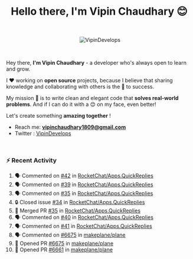<!--### Hi 👋 Vipin Chaudhary here!-->
<h1 align="center">Hello there, I'm Vipin Chaudhary 😊</h1>
	
<br />
<div align="center">
<p>&nbsp;<img align="center" src="https://github-readme-stats.vercel.app/api/?username=VipinDevelops&show_icons=true&title_color=C9D1D9&icon_color=58A6FF&border_color=30363D&text_color=C9D1D9&bg_color=0d1117" alt="VipinDevelops" /></p>
</div>


<br />

Hey there, **I'm Vipin Chaudhary** - a  developer who's always open to learn and grow. 


I ❤️ working on **open source** projects, because I believe that sharing knowledge and collaborating with others is the 🔑 to success.

My mission 🚀 is to write clean and elegant code that **solves real-world problems**. And if I can do it with a 😊 on my face, even better!

 Let's create something **amazing together** ! 
 
 - Reach me: **vipinchaudhary1809@gmail.com**
 - Twitter : [VipinDevelops](https://twitter.com/VipinDevelops)
<br />


### :zap: Recent Activity

<!--START_SECTION:activity-->
1. 🗣 Commented on [#42](https://github.com/RocketChat/Apps.QuickReplies/issues/42#issuecomment-2685800063) in [RocketChat/Apps.QuickReplies](https://github.com/RocketChat/Apps.QuickReplies)
2. 🗣 Commented on [#39](https://github.com/RocketChat/Apps.QuickReplies/pull/39#issuecomment-2683291208) in [RocketChat/Apps.QuickReplies](https://github.com/RocketChat/Apps.QuickReplies)
3. 🗣 Commented on [#35](https://github.com/RocketChat/Apps.QuickReplies/pull/35#issuecomment-2683274700) in [RocketChat/Apps.QuickReplies](https://github.com/RocketChat/Apps.QuickReplies)
4. 🔒 Closed issue [#34](https://github.com/RocketChat/Apps.QuickReplies/issues/34) in [RocketChat/Apps.QuickReplies](https://github.com/RocketChat/Apps.QuickReplies)
5. 🎉 Merged PR [#35](https://github.com/RocketChat/Apps.QuickReplies/pull/35) in [RocketChat/Apps.QuickReplies](https://github.com/RocketChat/Apps.QuickReplies)
6. 🗣 Commented on [#40](https://github.com/RocketChat/Apps.QuickReplies/issues/40#issuecomment-2683269888) in [RocketChat/Apps.QuickReplies](https://github.com/RocketChat/Apps.QuickReplies)
7. 🗣 Commented on [#41](https://github.com/RocketChat/Apps.QuickReplies/issues/41#issuecomment-2683266987) in [RocketChat/Apps.QuickReplies](https://github.com/RocketChat/Apps.QuickReplies)
8. 🗣 Commented on [#6675](https://github.com/makeplane/plane/pull/6675#issuecomment-2681574091) in [makeplane/plane](https://github.com/makeplane/plane)
9. 💪 Opened PR [#6675](https://github.com/makeplane/plane/pull/6675) in [makeplane/plane](https://github.com/makeplane/plane)
10. 💪 Opened PR [#6661](https://github.com/makeplane/plane/pull/6661) in [makeplane/plane](https://github.com/makeplane/plane)
<!--END_SECTION:activity-->

  
